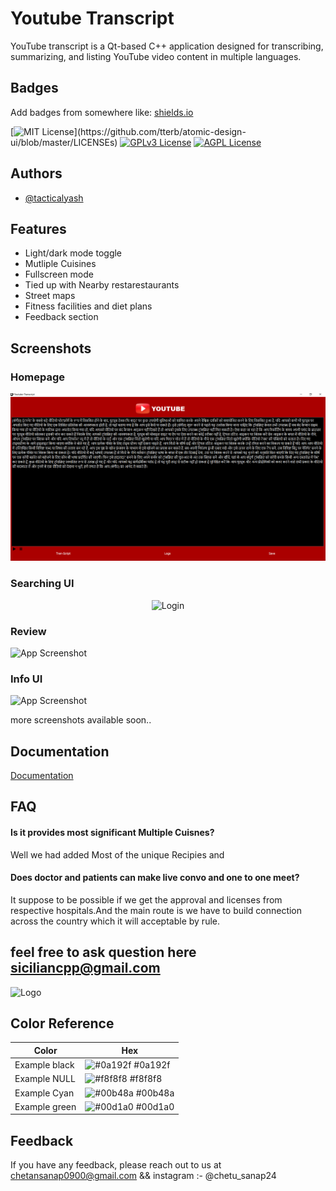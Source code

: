 # Youtube Transcript

YouTube transcript is a Qt-based C++ application designed for transcribing, summarizing, and listing YouTube video content in multiple languages.

## Badges

Add badges from somewhere like: [shields.io](https://shields.io/)

[![MIT License](https://img.shields.io/apm/l/atomic-design-ui.svg?)](https://github.com/tterb/atomic-design-ui/blob/master/LICENSEs)
[![GPLv3 License](https://img.shields.io/badge/License-GPL%20v3-yellow.svg)](https://opensource.org/licenses/)
[![AGPL License](https://img.shields.io/badge/license-AGPL-blue.svg)](http://www.gnu.org/licenses/agpl-3.0)


## Authors

- [@tacticalyash ](https://www.github.com/tacticalyash)


## Features

- Light/dark mode toggle
- Mutliple Cuisines
- Fullscreen mode
- Tied up with Nearby restarestaurants 
- Street maps
- Fitness facilities and diet plans
- Feedback section


## Screenshots
### Homepage
![Youtube-Transcript](Youtube_transcript/Image/hindi.png)

### Searching UI
<p align="center">
  <img src="https://github.com/tacticalyash/pract/blob/main/assets/homepage_chefverse_pn.png)" alt="Login">
</p>


### Review 
![App Screenshot](assets/review_chefverse_pn.png)

### Info UI
![App Screenshot](assetsingredients_chefverse_pn.png)

more screenshots available soon..



## Documentation

[Documentation](https://linktodocumentation)


## FAQ

#### Is it provides most significant Multiple Cuisnes? 

Well we had added Most of the unique Recipies and 

#### Does doctor and patients can make live convo and one to one meet?

It suppose to be possible if we get the approval and licenses from respective hospitals.And the main route is we have to build connection across the country which it will acceptable by rule.

## feel free to ask question here siciliancpp@gmail.com


![Logo](https://github.com/tacticalyash/pract/blob/main/assets/screenshots/su_login.png)


## Color Reference

| Color             | Hex                                                                |
| ----------------- | ------------------------------------------------------------------ |
| Example black | ![#0a192f](https://via.placeholder.com/10/0a192f?text=+) #0a192f |
| Example NULL | ![#f8f8f8](https://via.placeholder.com/10/f8f8f8?text=+) #f8f8f8 |
| Example Cyan | ![#00b48a](https://via.placeholder.com/10/00b48a?text=+) #00b48a |
| Example green | ![#00d1a0](https://via.placeholder.com/10/00b48a?text=+) #00d1a0 |


## Feedback

If you have any feedback, please reach out to us at chetansanap0900@gmail.com && instagram :- @chetu_sanap24
